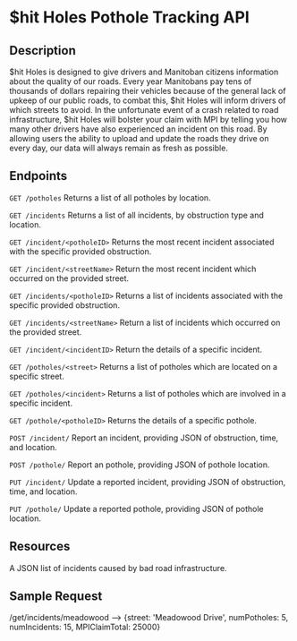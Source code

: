 # $hit Holes Pothole Tracking API

## Description
$hit Holes is designed to give drivers and Manitoban citizens information about the quality of our roads. Every year Manitobans pay tens of thousands of dollars repairing their vehicles because of the general lack of upkeep of our public roads, to combat this, $hit Holes will inform drivers of which streets to avoid. In the unfortunate event of a crash related to road infrastructure, $hit Holes will bolster your claim with MPI by telling you how many other drivers have also experienced an incident on this road. By allowing users the ability to upload and update the roads they drive on every day, our data will always remain as fresh as possible.
## Endpoints

`GET /potholes`
Returns a list of all potholes by location.

`GET /incidents`
Returns a list of all incidents, by obstruction type and location.

`GET /incident/<potholeID>`
Returns the most recent incident associated with the specific provided obstruction.

`GET /incident/<streetName>`
Return the most recent incident which occurred on the provided street.

`GET /incidents/<potholeID>`
Returns a list of incidents associated with the specific provided obstruction.

`GET /incidents/<streetName>`
Return a list of incidents which occurred on the provided street.

`GET /incident/<incidentID>`
Return the details of a specific incident.

`GET /potholes/<street>`
Returns a list of potholes which are located on a specific street.

`GET /potholes/<incident>`
Returns a list of potholes which are involved in a specific incident.

`GET /pothole/<potholeID>`
Returns the details of a specific pothole.

`POST /incident/`
Report an incident, providing JSON of obstruction, time, and location.

`POST /pothole/`
Report an pothole, providing JSON of pothole location.

`PUT /incident/`
Update a reported incident, providing JSON of obstruction, time, and location.

`PUT /pothole/`
Update a reported pothole, providing JSON of pothole location.

## Resources

A JSON list of incidents caused by bad road infrastructure.

## Sample Request
/get/incidents/meadowood --> {street: 'Meadowood Drive', numPotholes: 5, numIncidents: 15, MPIClaimTotal: 25000}
